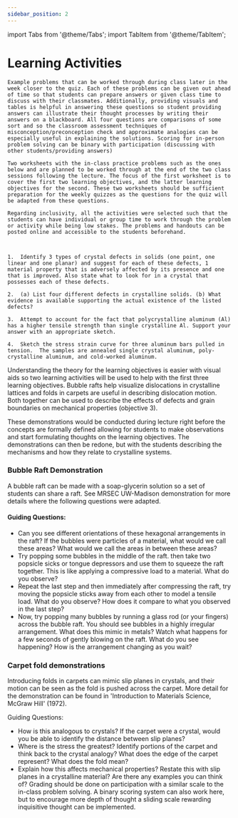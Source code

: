 ```yaml
---
sidebar_position: 2
---
```


import Tabs from '@theme/Tabs';
import TabItem from '@theme/TabItem';

# Learning Activities



<Tabs>
  <TabItem value="problems" label="In-Class Problem Solving" default>
    
    Example problems that can be worked through during class later in the week closer to the quiz. Each of these problems can be given out ahead of time so that students can prepare answers or given class time to discuss with their classmates. Additionally, providing visuals and tables is helpful in answering these questions so student providing answers can illustrate their thought processes by writing their answers on a blackboard. All four questions are comparisons of some sort and so the classroom assessment techniques of misconception/preconception check and approximate analogies can be especially useful in explaining the solutions. Scoring for in-person problem solving can be binary with participation (discussing with other students/providing answers) 
    
    Two worksheets with the in-class practice problems such as the ones below and are planned to be worked through at the end of the two class sessions following the lecture. The focus of the first worksheet is to cover the first two learning objectives, and the latter learning objectives for the second. These two worksheets should be sufficient preparation for the weekly quizzes as the questions for the quiz will be adapted from these questions.
    
    Regarding inclusivity, all the activities were selected such that the students can have individual or group time to work through the problem or activity while being low stakes. The problems and handouts can be posted online and accessible to the students beforehand.
    
    
    
    1.	Identify 3 types of crystal defects in solids (one point, one linear and one planar) and suggest for each of these defects, 1 material property that is adversely affected by its presence and one that is improved. Also state what to look for in a crystal that possesses each of these defects.
    
    2.	(a) List four different defects in crystalline solids. (b) What evidence is available supporting the actual existence of the listed defects?
    
    3.	Attempt to account for the fact that polycrystalline aluminum (Al) has a higher tensile strength than single crystalline Al. Support your answer with an appropriate sketch.
    
    4.	Sketch the stress strain curve for three aluminum bars pulled in tension.  The samples are annealed single crystal aluminum, poly-crystalline aluminum, and cold-worked aluminum.
    
  </TabItem>
  <TabItem value="concept" label="Concept Demonstrations">
Understanding the theory for the learning objectives is easier with visual aids so two learning activities will be used to help with the first three learning objectives. Bubble rafts help visualize dislocations in crystalline lattices and folds in carpets are useful in describing dislocation motion. Both together can be used to describe the effects of defects and grain boundaries on mechanical properties (objective 3). 

These demonstrations would be conducted during lecture right before the concepts are formally defined allowing for students to make observations and start formulating thoughts on the learning objectives. The demonstrations can then be redone, but with the students describing the mechanisms and how they relate to crystalline systems.

### Bubble Raft Demonstration

A bubble raft can be made with a soap-glycerin solution so a set of students can share a raft. See MRSEC UW-Madison demonstration for more details where the following questions were adapted.

#### Guiding Questions:
*	Can you see different orientations of these hexagonal arrangements in the raft? If the bubbles were particles of a material, what would we call these areas? What would we call the areas in between these areas?
*	Try popping some bubbles in the middle of the raft. then take two popsicle sicks or tongue depressors and use them to squeeze the raft together. This is like applying a compressive load to a material. What do you observe?
*	Repeat the last step and then immediately after compressing the raft, try moving the popsicle sticks away from each other to model a tensile load. What do you observe? How does it compare to what you observed in the last step?
*	Now, try popping many bubbles by running a glass rod (or your fingers) across the bubble raft. You should see bubbles in a highly irregular arrangement. What does this mimic in metals? Watch what happens for a few seconds of gently blowing on the raft. What do you see happening? How is the arrangement changing as you wait?

### Carpet fold demonstrations ###

Introducing folds in carpets can mimic slip planes in crystals, and their motion can be seen as the fold is pushed across the carpet. More detail for the demonstration can be found in 'Introduction to Materials Science, McGraw Hill' (1972).

Guiding Questions:
*	How is this analogous to crystals? If the carpet were a crystal, would you be able to identify the distance between slip planes?
*   Where is the stress the greatest? Identify portions of the carpet and think back to the crystal analogy? What does the edge of the carpet represent? What does the fold mean?
*	Explain how this affects mechanical properties? Restate this with slip planes in a crystalline material? Are there any examples you can think of?
Grading should be done on participation with a similar scale to the in-class problem solving. A binary scoring system can also work here, but to encourage more depth of thought a sliding scale rewarding inquisitive thought can be implemented.

  </TabItem>
</Tabs>